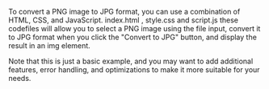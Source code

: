 To convert a PNG image to JPG format, you can use a combination of HTML, CSS, and JavaScript.
index.html , style.css and script.js
these codefiles  will allow you to select a PNG image using the file input, convert it to JPG format when you click the "Convert to JPG" button, and display the result in an img element.

Note that this is just a basic example, and you may want to add additional features, error handling, and optimizations to make it more suitable for your needs.



